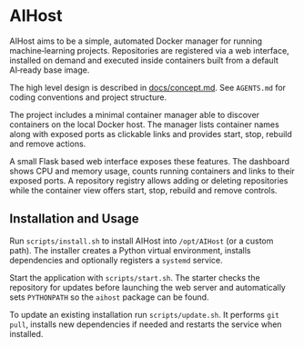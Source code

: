 # AIHost

AIHost aims to be a simple, automated Docker manager for running
machine‑learning projects. Repositories are registered via a web
interface, installed on demand and executed inside containers built from
a default AI‑ready base image.

The high level design is described in [docs/concept.md](docs/concept.md).
See `AGENTS.md` for coding conventions and project structure.

The project includes a minimal container manager able to discover
containers on the local Docker host. The manager lists container names
along with exposed ports as clickable links and provides start, stop,
rebuild and remove actions.

A small Flask based web interface exposes these features. The dashboard
shows CPU and memory usage, counts running containers and links to their
exposed ports. A repository registry allows adding or deleting
repositories while the container view offers start, stop, rebuild and
remove controls.

## Installation and Usage

Run `scripts/install.sh` to install AIHost into `/opt/AIHost` (or a custom path). The installer creates a Python virtual environment, installs dependencies and optionally registers a `systemd` service.

Start the application with `scripts/start.sh`. The starter checks the repository for updates before launching the web server and automatically sets `PYTHONPATH` so the `aihost` package can be found.

To update an existing installation run `scripts/update.sh`. It performs `git pull`, installs new dependencies if needed and restarts the service when installed.
